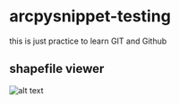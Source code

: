 # arcpysnippet-testing
this is just practice to learn GIT and Github

## shapefile viewer
![alt text](https://github.com/sanrajbhar/arcpysnippet-testing/blob/main/img_shapefileViewer.png)

